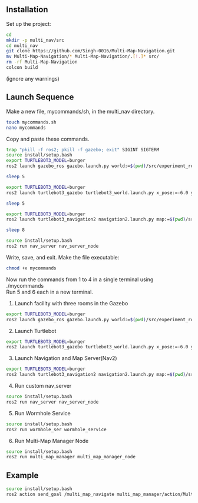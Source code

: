 ## Installation
Set up the project:
```bash
cd
mkdir -p multi_nav/src
cd multi_nav
git clone https://github.com/Singh-0016/Multi-Map-Navigation.git
mv Multi-Map-Navigation/* Multi-Map-Navigation/.[!.]* src/
rm -rf Multi-Map-Navigation
colcon build
```
(ignore any warnings)
## Launch Sequence
Make a new file, mycommands/sh, in the multi_nav directory. 
```bash
touch mycommands.sh
nano mycommands
```
Copy and paste these commands. 
```bash
trap "pkill -f ros2; pkill -f gazebo; exit" SIGINT SIGTERM
source install/setup.bash
export TURTLEBOT3_MODEL=burger
ros2 launch gazebo_ros gazebo.launch.py world:=$(pwd)/src/experiment_rooms/worlds/room2/world.model &

sleep 5

export TURTLEBOT3_MODEL=burger
ros2 launch turtlebot3_gazebo turtlebot3_world.launch.py x_pose:=-6.0 y_pose:=0.0 z_pose:=0.0 &

sleep 5

export TURTLEBOT3_MODEL=burger
ros2 launch turtlebot3_navigation2 navigation2.launch.py map:=$(pwd)/src/maps/room1_map.yaml &

sleep 8

source install/setup.bash
ros2 run nav_server nav_server_node
```
Write, save, and exit. Make the file executable:
```bash
chmod +x mycommands
```
Now run the commands from 1 to 4 in a single terminal using ./mycommands  
Run 5 and 6 each in a new terminal.

1. Launch facility with three rooms in the Gazebo
```bash
export TURTLEBOT3_MODEL=burger
ros2 launch gazebo_ros gazebo.launch.py world:=$(pwd)/src/experiment_rooms/worlds/room2/world.model
```
2. Launch Turtlebot
```bash
export TURTLEBOT3_MODEL=burger
ros2 launch turtlebot3_gazebo turtlebot3_world.launch.py x_pose:=-6.0 y_pose:=0.0 z_pose:=0.0
```
3. Launch Navigation and Map Server(Nav2)
```bash
export TURTLEBOT3_MODEL=burger
ros2 launch turtlebot3_navigation2 navigation2.launch.py map:=$(pwd)/src/maps/room1_map.yaml
```
4. Run custom nav_server
```bash
source install/setup.bash
ros2 run nav_server nav_server_node
```
5. Run Wormhole Service
```bash
source install/setup.bash
ros2 run wormhole_ser wormhole_service
```
6. Run Multi-Map Manager Node
```bash
source install/setup.bash
ros2 run multi_map_manager multi_map_manager_node
```
## Example 
```bash
source install/setup.bash
ros2 action send_goal /multi_map_navigate multi_map_manager/action/MultiMapNavigate "{target_map: 'room2', target_pose: {header: {frame_id: 'map'}, pose: {position: {x: 0.0, y: 0.0, z: 0.0}, orientation: {w: 1.0}}}}"
